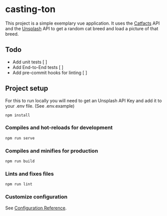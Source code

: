 # casting-ton

This project is a simple exemplary vue application. It uses the [Catfacts](https://catfact.ninja/) API and the [Unsplash](https://unsplash.com/developers) API to get a random cat breed and load a picture of that breed.

## Todo

- Add unit tests [ ]
- Add End-to-End tests [ ]
- Add pre-commit hooks for linting [ ]

## Project setup

For this to run locally you will need to get an Unsplash API Key and add it to your .env file. (See .env.example)

```shell
npm install
```

### Compiles and hot-reloads for development

```shell
npm run serve
```

### Compiles and minifies for production

```shell
npm run build
```

### Lints and fixes files

```shell
npm run lint
```

### Customize configuration

See [Configuration Reference](https://cli.vuejs.org/config/).
